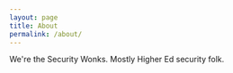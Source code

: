 ```yaml
---
layout: page
title: About
permalink: /about/
---
```


We're the Security Wonks. Mostly Higher Ed security folk.
